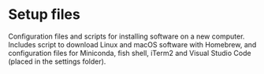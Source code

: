 # Setup files

Configuration files and scripts for installing software on a new computer. Includes script to download Linux and macOS software with Homebrew, and configuration files for Miniconda, fish shell, iTerm2 and Visual Studio Code (placed in the settings folder).
